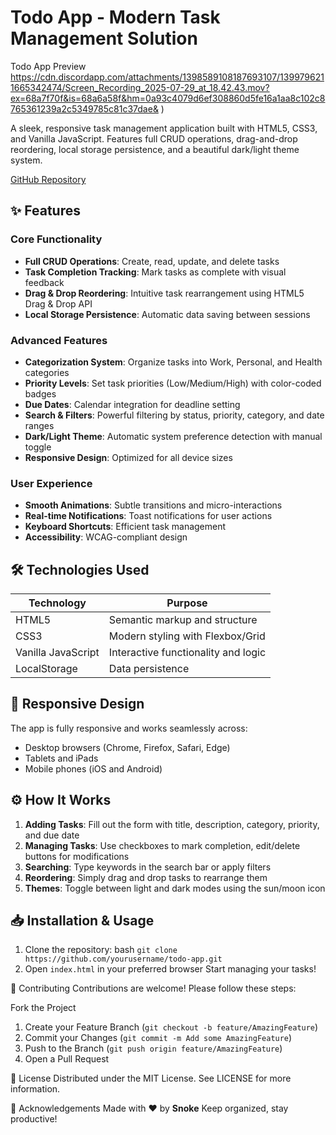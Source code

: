 # Todo App - Modern Task Management Solution

Todo App Preview
https://cdn.discordapp.com/attachments/1398589108187693107/1399796211665342474/Screen_Recording_2025-07-29_at_18.42.43.mov?ex=68a7f70f&is=68a6a58f&hm=0a93c4079d6ef308860d5fe16a1aa8c102c8765361239a2c5349785c81c37dae& )

A sleek, responsive task management application built with HTML5, CSS3, and Vanilla JavaScript. Features full CRUD operations, drag-and-drop reordering, local storage persistence, and a beautiful dark/light theme system.

[GitHub Repository](https://github.com/Snoke988/Todo-app)

## ✨ Features

### Core Functionality
- **Full CRUD Operations**: Create, read, update, and delete tasks
- **Task Completion Tracking**: Mark tasks as complete with visual feedback
- **Drag & Drop Reordering**: Intuitive task rearrangement using HTML5 Drag & Drop API
- **Local Storage Persistence**: Automatic data saving between sessions

### Advanced Features
- **Categorization System**: Organize tasks into Work, Personal, and Health categories
- **Priority Levels**: Set task priorities (Low/Medium/High) with color-coded badges
- **Due Dates**: Calendar integration for deadline setting
- **Search & Filters**: Powerful filtering by status, priority, category, and date ranges
- **Dark/Light Theme**: Automatic system preference detection with manual toggle
- **Responsive Design**: Optimized for all device sizes

### User Experience
- **Smooth Animations**: Subtle transitions and micro-interactions
- **Real-time Notifications**: Toast notifications for user actions
- **Keyboard Shortcuts**: Efficient task management
- **Accessibility**: WCAG-compliant design

## 🛠️ Technologies Used

| Technology       | Purpose                                  |
|------------------|------------------------------------------|
| HTML5            | Semantic markup and structure            |
| CSS3             | Modern styling with Flexbox/Grid         |
| Vanilla JavaScript | Interactive functionality and logic     |
| LocalStorage     | Data persistence                         |

## 📱 Responsive Design

The app is fully responsive and works seamlessly across:
- Desktop browsers (Chrome, Firefox, Safari, Edge)
- Tablets and iPads
- Mobile phones (iOS and Android)

## ⚙️ How It Works

1. **Adding Tasks**: Fill out the form with title, description, category, priority, and due date
2. **Managing Tasks**: Use checkboxes to mark completion, edit/delete buttons for modifications
3. **Searching**: Type keywords in the search bar or apply filters
4. **Reordering**: Simply drag and drop tasks to rearrange them
5. **Themes**: Toggle between light and dark modes using the sun/moon icon

## 📥 Installation & Usage

1. Clone the repository:
   bash
`git clone https://github.com/yourusername/todo-app.git`
2. Open `index.html` in your preferred browser
Start managing your tasks!

🤝 Contributing
Contributions are welcome! Please follow these steps:

Fork the Project
1. Create your Feature Branch (`git checkout -b feature/AmazingFeature`)
2. Commit your Changes (`git commit -m Add some AmazingFeature`)
3. Push to the Branch (`git push origin feature/AmazingFeature`)
4. Open a Pull Request

📄 License
Distributed under the MIT License. See LICENSE for more information.

🌟 Acknowledgements
Made with ❤️ by **Snoke**
Keep organized, stay productive!
